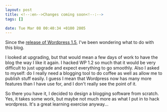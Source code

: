 ```yaml
--- 
layout: post
title: <!--:en-->Changes coming soon<!--:-->
tags: []

date: Tue Mar 08 00:40:34 +0100 2005
---
```

Since the <a href="http://wordpress.org/development/2005/02/strayhorn/">release of Wordpress 1.5</a>, I've been wondering what to do with this blog. 

I looked at upgrading, but that would mean a few days of work to have the blog the way I like it again. I hacked WP 1.2 so much that it would be very difficult to just upgrade and expect everything to go smoothly. Also I asked to myself: do I really need a blogging tool to do coffee as well as allow me to publish stuff easily. I guess I mean that Wordpress now has many more features than I have use for, and I don't really see the point of it.

So there you have it, I decided to design a blogging software from scratch. Yes, it takes some work, but maybe not much more as what I put in to hack wordpress. It's a great learning exercise anyway...
